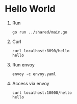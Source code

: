 # Hello World


1. Run

    ```
    go run ../shared/main.go
    ```

1. Curl

    ```
    curl localhost:8090/hello
    hello
    ```
1. Run envoy
    ```
    envoy -c envoy.yaml
    ```
1. Access via envoy
    ```
    curl localhost:10000/hello
    hello
    ```

